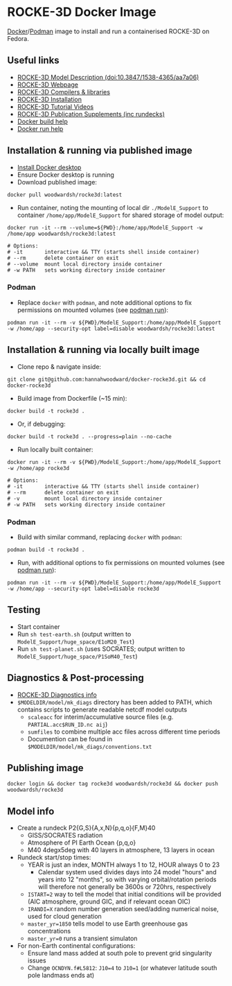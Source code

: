 # ROCKE-3D Docker Image

[Docker](https://www.docker.com/)/[Podman](https://podman.io/) image to install and run a containerised ROCKE-3D on Fedora.

## Useful links

* [ROCKE-3D Model Description (doi:10.3847/1538-4365/aa7a06)](https://iopscience.iop.org/article/10.3847/1538-4365/aa7a06/meta#apjsaa7a06s3)
* [ROCKE-3D Webpage](https://simplex.giss.nasa.gov/gcm/ROCKE-3D/)
* [ROCKE-3D Compilers & libraries](https://docs.google.com/document/d/1-I8x1Op215f3m3NTtEo_cP2G-lP329pyEEUAzH6Xhog/view)
* [ROCKE-3D Installation](https://docs.google.com/document/d/1yyI0CDx1wEYbwqRsbvczXpdW2teePZ_NgIePTLFHtNA/edit)
* [ROCKE-3D Tutorial Videos](https://www.youtube.com/playlist?list=PLpMmnV3HS7r3KGXX8hmIBR3grXNu5hfW-)
* [ROCKE-3D Publication Supplements (inc rundecks)](https://portal.nccs.nasa.gov/GISS_modelE/ROCKE-3D/publication-supplements/)
* [Docker build help](https://docs.docker.com/engine/reference/commandline/build/)
* [Docker run help](https://docs.docker.com/engine/reference/commandline/run/)


## Installation & running via published image

* [Install Docker desktop](https://www.docker.com/get-started)
* Ensure Docker desktop is running
* Download published image:

```
docker pull woodwardsh/rocke3d:latest
```

* Run container, noting the mounting of local dir `./ModelE_Support` to container `/home/app/ModelE_Support` for shared storage of model output:

```
docker run -it --rm --volume=${PWD}:/home/app/ModelE_Support -w /home/app woodwardsh/rocke3d:latest

# Options:
# -it       interactive && TTY (starts shell inside container)
# --rm      delete container on exit
# --volume  mount local directory inside container
# -w PATH   sets working directory inside container
```

### Podman

* Replace `docker` with `podman`, and note additional options to fix permissions on mounted volumes (see [podman run](https://docs.podman.io/en/latest/markdown/podman-run.1.html)):

```
podman run -it --rm -v ${PWD}/ModelE_Support:/home/app/ModelE_Support -w /home/app --security-opt label=disable woodwardsh/rocke3d:latest
```


## Installation & running via locally built image

* Clone repo & navigate inside:

```
git clone git@github.com:hannahwoodward/docker-rocke3d.git && cd docker-rocke3d
```

* Build image from Dockerfile (~15 min):

```
docker build -t rocke3d .
```

* Or, if debugging:

```
docker build -t rocke3d . --progress=plain --no-cache
```

* Run locally built container:

```
docker run -it --rm -v ${PWD}/ModelE_Support:/home/app/ModelE_Support -w /home/app rocke3d

# Options:
# -it       interactive && TTY (starts shell inside container)
# --rm      delete container on exit
# -v        mount local directory inside container
# -w PATH   sets working directory inside container
```

### Podman

* Build with similar command, replacing `docker` with `podman`:

```
podman build -t rocke3d .
```

* Run, with additional options to fix permissions on mounted volumes (see [podman run](https://docs.podman.io/en/latest/markdown/podman-run.1.html)):

```
podman run -it --rm -v ${PWD}/ModelE_Support:/home/app/ModelE_Support -w /home/app --security-opt label=disable rocke3d
```

## Testing

* Start container
* Run `sh test-earth.sh` (output written to `ModelE_Support/huge_space/E1oM20_Test`)
* Run `sh test-planet.sh` (uses SOCRATES; output written to `ModelE_Support/huge_space/P1SoM40_Test`)


## Diagnostics & Post-processing

* [ROCKE-3D Diagnostics info](https://simplex.giss.nasa.gov/gcm/doc/UserGuide/diagnostics.html)
* `$MODELDIR/model/mk_diags` directory has been added to PATH, which contains scripts to generate readable netcdf model outputs
  * `scaleacc` for interim/accumulative source files (e.g. `PARTIAL.acc$RUN_ID.nc aij`)
  * `sumfiles` to combine multiple acc files across different time periods
  * Documention can be found in `$MODELDIR/model/mk_diags/conventions.txt`


## Publishing image

```
docker login && docker tag rocke3d woodwardsh/rocke3d && docker push woodwardsh/rocke3d
```


## Model info

* Create a rundeck P2{G,S}{A,x,N}{p,q,o}{F,M}40
  * GISS/SOCRATES radiation
  * Atmosphere of PI Earth
  Ocean {p,q,o}
  * M40 4degx5deg with 40 layers in atmosphere, 13 layers in ocean
* Rundeck start/stop times:
  * YEAR is just an index, MONTH always 1 to 12, HOUR always 0 to 23
    * Calendar system used divides days into 24 model "hours" and years into 12 "months", so with varying orbital/rotation periods will therefore not generally be 3600s or 720hrs, respectively
  * `ISTART=2` way to tell the model that initial conditions will be provided (AIC atmosphere, ground GIC, and if relevant ocean OIC)
  * `IRANDI=X` random number generation seed/adding numerical noise, used for cloud generation
  * `master_yr=1850` tells model to use Earth greenhouse gas concentrations
  * `master_yr=0` runs a transient simulaton
* For non-Earth continental configurations:
  * Ensure land mass added at south pole to prevent grid singularity issues
  * Change `OCNDYN.f#L5812`: `J10=4` to `J10=1` (or whatever latitude south pole landmass ends at)
